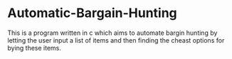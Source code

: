 # Automatic-Bargain-Hunting
This is a program written in c which aims to automate bargin hunting by letting the user input a list of items and then finding the cheast options for bying these items.
